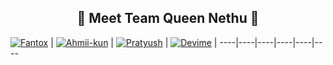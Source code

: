 <h2 align="center">🔰 Meet Team Queen Nethu 🔰
</h2>

[![Fantox](https://github.com/.png)](https://github.com/)  | 
[![Ahmii-kun](https://github.com/.png)](https://github.com/) | 
[![Pratyush](https://github.com/.png)](https://github.com/) | 
[![Devime](https://github.com/.png)](https://github.com/) | 
----|----|----|----|----|----
